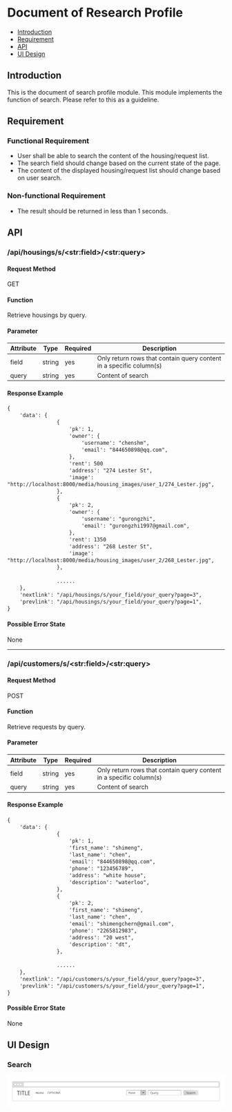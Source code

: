 # Document of Research Profile
- [Introduction](#intro)
- [Requirement](#req)
- [API](#api)
- [UI Design](#ui)

## <a name="intro">Introduction</a>
This is the document of search profile module. This module
implements the function of search. Please refer to this as a guideline. 

## <a name="req">Requirement</a>
### Functional Requirement
- User shall be able to search the content of the housing/request list. 
- The search field should change based on the current state of the page.
- The content of the displayed housing/request list should change based on user search.

### Non-functional Requirement
- The result should be returned in less than 1 seconds.

## <a name="api">API</a>
### /api/housings/s/&lt;str:field&gt;/&lt;str:query&gt;

#### Request Method
GET

#### Function
Retrieve housings by query.

#### Parameter
| Attribute | Type     | Required | Description|
| ---       |  ------  |--------- |----------- |
| field|  string  | yes      |Only return rows that contain query content in a specific column(s)|
| query |  string  | yes      |Content of search|


#### Response Example
```
{
    'data': {
                {
                    'pk': 1,
                    'owner': {
                        'username': "chenshm",
                        'email': "844650898@qq.com",
                    },
                    'rent': 500
                    'address': "274 Lester St",
                    'image': "http://localhost:8000/media/housing_images/user_1/274_Lester.jpg",
                },
                {
                    'pk': 2,
                    'owner': {
                        'username': "gurongzhi",
                        'email': "gurongzhi1997@gmail.com",
                    },
                    'rent': 1350
                    'address': "268 Lester St",
                    'image': "http://localhost:8000/media/housing_images/user_2/268_Lester.jpg",
                },

                ......
    },
    'nextlink': "/api/housings/s/your_field/your_query?page=3",
    'prevlink': "/api/housings/s/your_field/your_query?page=1",
}
```

#### Possible Error State
None

---

### /api/customers/s/&lt;str:field&gt;/&lt;str:query&gt;
#### Request Method
POST

#### Function
Retrieve requests by query.

#### Parameter

| Attribute | Type     | Required | Description|
| ---       |  ------  |--------- |----------- |
| field|  string  | yes      |Only return rows that contain query content in a specific column(s)|
| query |  string  | yes      |Content of search|


#### Response Example
```
{
    'data': {
                {
                    'pk': 1,
                    'first_name': "shimeng",
                    'last_name': "chen",
                    'email': "844650898@qq.com",
                    'phone': "123456789",
                    'address': "white house",
                    'description': "waterloo",
                },
                {
                    'pk': 2,
                    'first_name': "shimeng",
                    'last_name': "chen",
                    'email': "shimengchern@gmail.com",
                    'phone': "2265812983",
                    'address': "20 west",
                    'description': "dt",
                },

                ......
    },
    'nextlink': "/api/customers/s/your_field/your_query?page=3",
    'prevlink': "/api/customers/s/your_field/your_query?page=1",
}
```
#### Possible Error State
None

## <a name="ui">UI Design</a>
### Search
![alt text](./UI/Search_UI.png "Search_UI")

